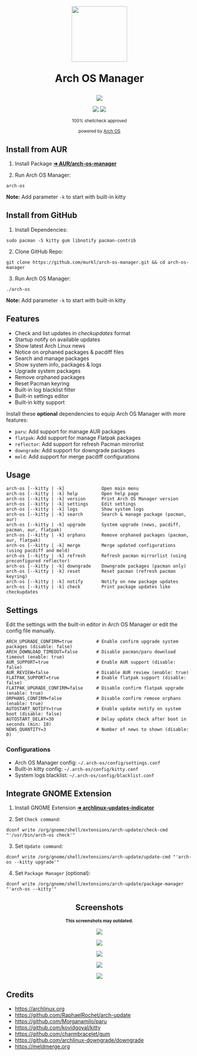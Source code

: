 <div align="center">
  <h1>
    <img src="./logo.svg" width="150" height="150">
    <p><b>Arch OS Manager</b></p>
  </h1>
</div>

<div align="center">
  <p><img src="./screenshots/arch-os-manager.png"></p>
  <p>
    <img src="https://img.shields.io/badge/MAINTAINED-YES-green?style=for-the-badge">
    <img src="https://img.shields.io/badge/License-GPL_v2-blue?style=for-the-badge">
  </p>
  <p><sub>100% shellcheck approved</sub></p>
  <p><sub>powered by <a href="https://github.com/murkl/arch-os">Arch OS</a></sub></p>
</div>

## Install from AUR

1. Install Package **[ ➜ AUR/arch-os-manager](https://aur.archlinux.org/packages/arch-os-manager)**

2. Run Arch OS Manager:

```
arch-os
```

**Note:** Add parameter `-k` to start with built-in kitty

## Install from GitHub

1. Install Dependencies:

```
sudo pacman -S kitty gum libnotify pacman-contrib
```

2. Clone GitHub Repo:

```
git clone https://github.com/murkl/arch-os-manager.git && cd arch-os-manager
```

3. Run Arch OS Manager:

```
./arch-os
```

**Note:** Add parameter `-k` to start with built-in kitty

## Features

- Check and list updates in _checkupdates_ format
- Startup notify on available updates
- Show latest Arch Linux news
- Notice on orphaned packages & pacdiff files
- Search and manage packages
- Show system info, packages & logs
- Upgrade system packages
- Remove orphaned packages
- Reset Pacman keyring
- Built-in log blacklist filter
- Built-in settings editor
- Built-in kitty support

Install these **optional** dependencies to equip Arch OS Manager with more features:

- `paru`: Add support for manage AUR packages
- `flatpak`: Add support for manage Flatpak packages
- `reflector`: Add support for refresh Pacman mirrorlist
- `downgrade`: Add support for downgrade packages
- `meld`: Add support for merge pacdiff configurations

## Usage

```
arch-os [--kitty | -k]              Open main menu
arch-os [--kitty | -k] help         Open help page
arch-os [--kitty | -k] version      Print Arch OS Manager version
arch-os [--kitty | -k] settings     Edit settings
arch-os [--kitty | -k] logs         Show system logs
arch-os [--kitty | -k] search       Search & manage package (pacman, aur)
arch-os [--kitty | -k] upgrade      System upgrade (news, pacdiff, pacman, aur, flatpak)
arch-os [--kitty | -k] orphans      Remove orphaned packages (pacman, aur, flatpak)
arch-os [--kitty | -k] merge        Merge updated configurations (using pacdiff and meld)
arch-os [--kitty | -k] refresh      Refresh pacman mirrorlist (using preconfigured reflector)
arch-os [--kitty | -k] downgrade    Downgrade packages (pacman only)
arch-os [--kitty | -k] reset        Reset pacman (refresh pacman keyring)
arch-os [--kitty | -k] notify       Notify on new package updates
arch-os [--kitty | -k] check        Print package updates like checkupdates
```

## Settings

Edit the settings with the built-in editor in Arch OS Manager or edit the config file manually.

```
ARCH_UPGRADE_CONFIRM=true         # Enable confirm upgrade system packages (disable: false)
ARCH_DOWNLOAD_TIMEOUT=false       # Disable pacman/paru download timeout (enable: true)
AUR_SUPPORT=true                  # Enable AUR support (disable: false)
AUR_REVIEW=false                  # Disable AUR review (enable: true)
FLATPAK_SUPPORT=true              # Enable flatpak support (disable: false)
FLATPAK_UPGRADE_CONFIRM=false     # Disable confirm flatpak upgrade (enable: true)
ORPHANS_CONFIRM=false             # Disable confirm remove orphans (enable: true)
AUTOSTART_NOTIFY=true             # Enable update notify on system boot (disable: false)
AUTOSTART_DELAY=30                # Delay update check after boot in seconds (min: 10)
NEWS_QUANTITY=3                   # Number of news to shown (disable: 0)
```

### Configurations

- Arch OS Manager config: `~/.arch-os/config/settings.conf`
- Built-in kitty config: `~/.arch-os/config/kitty.conf`
- System logs blacklist: `~/.arch-os/config/blacklist.conf`

## Integrate GNOME Extension

1. Install GNOME Extension **[➜ archlinux-updates-indicator](https://extensions.gnome.org/extension/1010/)**

2. Set `Check command`:

```
dconf write /org/gnome/shell/extensions/arch-update/check-cmd "'/usr/bin/arch-os check'"
```

3. Set `Update command`:

```
dconf write /org/gnome/shell/extensions/arch-update/update-cmd "'arch-os --kitty upgrade'"
```

4. Set `Package Manager` (optional):

```
dconf write /org/gnome/shell/extensions/arch-update/package-manager "'arch-os --kitty'"
```

<div align="center">

## Screenshots

<sub><b>This screenshots may outdated.</b></sub>

<p><img src="./screenshots/uptodate.png"></p>
<p><img src="./screenshots/upgrade.png"></p>
<p><img src="./screenshots/search.png"></p>
<p><img src="./screenshots/refresh.png"></p>
<p><img src="./screenshots/help.png"></p>

</div>

## Credits

- https://archlinux.org
- https://github.com/RaphaelRochet/arch-update
- https://github.com/Morganamilo/paru
- https://github.com/kovidgoyal/kitty
- https://github.com/charmbracelet/gum
- https://github.com/archlinux-downgrade/downgrade
- https://meldmerge.org
